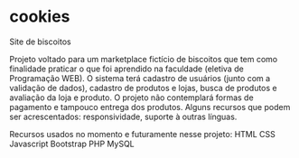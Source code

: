 # cookies
Site de biscoitos

Projeto voltado para um marketplace fictício de biscoitos que tem como finalidade praticar o que foi aprendido na faculdade (eletiva de Programação WEB).
O sistema terá cadastro de usuários (junto com a validação de dados), cadastro de produtos e lojas, busca de produtos e avaliação da loja e produto. O projeto não contemplará formas de pagamento e tampouco entrega dos produtos. 
Alguns recursos que podem ser acrescentados: responsividade, suporte à outras línguas. 

Recursos usados no momento e futuramente nesse projeto:
HTML
CSS
Javascript 
Bootstrap
PHP 
MySQL
